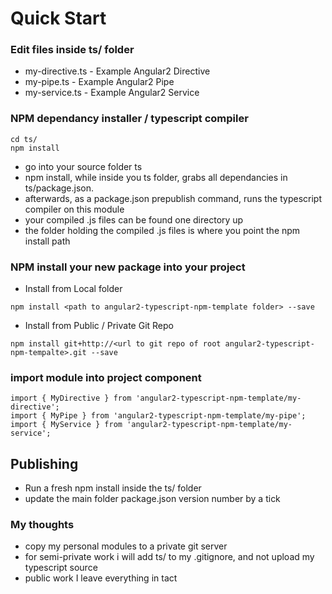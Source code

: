 # Quick Start

### Edit files inside ts/ folder
- my-directive.ts - Example Angular2 Directive
- my-pipe.ts - Example Angular2 Pipe
- my-service.ts - Example Angular2 Service

### NPM dependancy installer / typescript compiler
```
cd ts/
npm install
```
- go into your source folder ts
- npm install, while inside you ts folder, grabs all dependancies in ts/package.json.
- afterwards, as a package.json prepublish command, runs the typescript compiler on this module
- your compiled .js files can be found one directory up
- the folder holding the compiled .js files is where you point the npm install path

### NPM install your new package into your project
- Install from Local folder
```
npm install <path to angular2-typescript-npm-template folder> --save
```

- Install from Public / Private Git Repo
```
npm install git+http://<url to git repo of root angular2-typescript-npm-tempalte>.git --save
```

### import module into project component
```
import { MyDirective } from 'angular2-typescript-npm-template/my-directive';
import { MyPipe } from 'angular2-typescript-npm-template/my-pipe';
import { MyService } from 'angular2-typescript-npm-template/my-service';
```

## Publishing

- Run a fresh npm install inside the ts/ folder
- update the main folder package.json version number by a tick

### My thoughts
- copy my personal modules to a private git server
- for semi-private work i will add ts/ to my .gitignore, and not upload my typescript source
- public work I leave everything in tact
